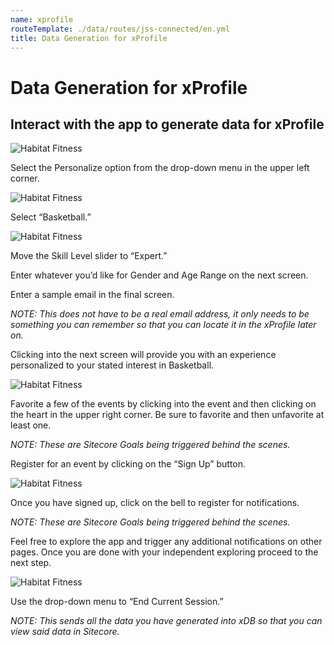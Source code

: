 ```yaml
---
name: xprofile
routeTemplate: ./data/routes/jss-connected/en.yml
title: Data Generation for xProfile
---
```

# Data Generation for xProfile

## Interact with the app to generate data for xProfile
<p>
  <div class="row">
    <div class="col-md-6"> 
      <p><img src="/assets/img/DataGen1.jpg" alt="Habitat Fitness"></p>
    </div>
    <div class="col-md-6"> 
      <p>Select the Personalize option from the drop-down menu in the upper left corner.</p>
    </div>
  </div>
<p>

<p>
  <div class="row">
    <div class="col-md-6"> 
      <p><img src="/assets/img/DataGen2.jpg" alt="Habitat Fitness"></p>
    </div>
    <div class="col-md-6"> 
      <p>Select “Basketball.”</p>
    </div>
  </div>
<p>

<p>
  <div class="row">
    <div class="col-md-6"> 
      <p><img src="/assets/img/DataGen3.jpg" alt="Habitat Fitness"></p>    
    </div>
    <div class="col-md-6"> 
      <p>Move the Skill Level slider to “Expert.”</p>
      <p>Enter whatever you’d like for Gender and Age Range on the next screen.</p>
      <p>Enter a sample email in the final screen.</p>
      <p><em>NOTE: This does not have to be a real email address, it only needs to be something you can remember so that you can locate it in the xProfile later on.</em></p>
      <p>Clicking into the next screen will provide you with an experience personalized to your stated interest in Basketball.</p>
    </div>
  </div>
<p>

<p>
  <div class="row">
    <div class="col-md-6"> 
      <p><img src="/assets/img/DataGen4.jpg" alt="Habitat Fitness"></p>    
    </div>
    <div class="col-md-6"> 
      <p>Favorite a few of the events by clicking into the event and then clicking on the heart in the upper right corner. Be sure to favorite and then unfavorite at least one.</p>      
      <p><em>NOTE: These are Sitecore Goals being triggered behind the scenes.</em></p>      
      <p>Register for an event by clicking on the “Sign Up” button.</p>
    </div>
  </div>
<p>

<p>
  <div class="row">
    <div class="col-md-6"> 
      <p><img src="/assets/img/DataGen5.jpg" alt="Habitat Fitness"></p>    
    </div>
    <div class="col-md-6"> 
      <p>Once you have signed up, click on the bell to register for notifications.</p>      
      <p><em>NOTE: These are Sitecore Goals being triggered behind the scenes.</em></p>      
      <p>Feel free to explore the app and trigger any additional notifications on other pages. Once you are done with your independent exploring proceed to the next step.</p>
    </div>
  </div>
<p>

<p>
  <div class="row">
    <div class="col-md-6"> 
      <p><img src="/assets/img/DataGen6.jpg" alt="Habitat Fitness"></p>    
    </div>
    <div class="col-md-6"> 
      <p>Use the drop-down menu to “End Current Session.”</p>      
      <p><em>NOTE: This sends all the data you have generated into xDB so that you can view said data in Sitecore. </em></p>      
    </div>
  </div>
<p>
